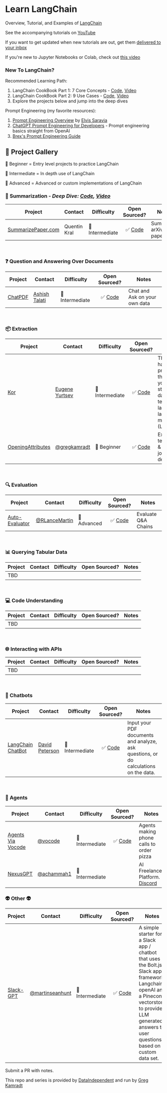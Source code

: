 # Learn LangChain

Overview, Tutorial, and Examples of [LangChain](https://langchain.readthedocs.io/en/latest/)

See the accompanying tutorials on [YouTube](https://www.youtube.com/channel/UCyR2Ct3pDOeZSRyZH5hPO-Q)

If you want to get updated when new tutorials are out, get them [delivered to your inbox](https://prodigious-knitter-7293.ck.page/3bd9b7cea6)

If you're new to Jupyter Notebooks or Colab, check out [this video](https://www.youtube.com/watch?v=HW29067qVWk)

### **New To LangChain?**
Recommended Learning Path:
1. LangChain CookBook Part 1: 7 Core Concepts - [Code](https://github.com/Brycenvn/BrycenChatGPT/blob/main/Framework_Documents/Langchain_tutorials/LangChain%20Cookbook%20Part%201%20-%20Fundamentals.ipynb), [Video](https://youtu.be/2xxziIWmaSA)
2. LangChain CookBook Part 2: 9 Use Cases - [Code](https://github.com/Brycenvn/BrycenChatGPT/blob/main/Framework_Documents/Langchain_tutorials/LangChain%20Cookbook%20Part%202%20-%20Use%20Cases.ipynb), [Video](https://youtu.be/vGP4pQdCocw)
3. Explore the projects below and jump into the deep dives

Prompt Engineering (my favorite resources):
1. [Prompt Engineering Overview](https://www.youtube.com/watch?v=dOxUroR57xs) by [Elvis Saravia](https://twitter.com/omarsar0)
2. [ChatGPT Prompt Engineering for Developers](https://www.deeplearning.ai/short-courses/chatgpt-prompt-engineering-for-developers/) - Prompt engineering basics straight from OpenAI
3. [Brex's Prompt Engineering Guide](https://github.com/brexhq/prompt-engineering)

## 🤖 **Project Gallery**

🐇 Beginner = Entry level projects to practice LangChain

🐒 Intermediate = In depth use of LangChain

🦈 Advanced = Advanced or custom implementations of LangChain

### **📝 Summarization** - *Deep Dive: [Code](https://github.com/Brycenvn/BrycenChatGPT/blob/main/Framework_Documents/Langchain_tutorials/data_generation/5%20Levels%20Of%20Summarization%20-%20Novice%20To%20Expert.ipynb), [Video](https://youtu.be/qaPMdcCqtWk)*
| Project    | Contact | Difficulty | Open Sourced? |  Notes | 
| - | ----------- | ---------- | :-: | ---------- |
| [SummarizePaper.com](https://www.summarizepaper.com/)      | Quentin Kral       | 🐒 Intermediate | ✅ [Code](https://github.com/summarizepaper/summarizepaper) | Summarize arXiv papers | 

<br>

### ❓ Question and Answering Over Documents
| Project      | Contact | Difficulty | Open Sourced? |  Notes | 
| ----------- | ----------- | ---------- | :-: | ---------- |
| [ChatPDF](https://github.com/akshata29/chatpdf)      | [Ashish Talati](https://github.com/akshata29)       | 🐒 Intermediate | ✅ [Code](https://github.com/akshata29/chatpdf) | Chat and Ask on your own data | 

<br>

### **📦 Extraction**
| Project      | Contact | Difficulty | Open Sourced? |  Notes | 
| ----------- | ----------- | ---------- | :-: | ---------- |
| [Kor](https://eyurtsev.github.io/kor/)      | [Eugene Yurtsev](https://twitter.com/veryboldbagel)       | 🐒 Intermediate | ✅ [Code](https://github.com/eyurtsev/kor) | This is a half-baked prototype that “helps” you extract structured data from text using large language models (LLMs) 🧩. | 
| [OpeningAttributes](https://twitter.com/GregKamradt/status/1643027796850253824)      | [@gregkamradt](https://twitter.com/GregKamradt)       | 🐇 Beginner | ✅ [Code](https://github.com/Brycenvn/BrycenChatGPT/blob/main/Framework_Documents/Langchain_tutorials/data_generation/Expert%20Structured%20Output%20(Using%20Kor).ipynb) | Extract technologies & tools from job descriptions | 

<br>

### **🔍 Evaluation** 
| Project      | Contact | Difficulty | Open Sourced? |  Notes | 
| ----------- | ----------- | ---------- | :-: | ---------- |
| [Auto-Evaluator](https://autoevaluator.langchain.com/)      | [@RLanceMartin](https://twitter.com/RLanceMartin)       | 🦈 Advanced | ✅ [Code](https://github.com/langchain-ai/auto-evaluator) | Evaluate Q&A Chains | 

<br>

### **📊 Querying Tabular Data** 
| Project      | Contact | Difficulty | Open Sourced? |  Notes | 
| ----------- | ----------- | ---------- | :-: | ---------- |
| TBD | | | | | 

<br>

### **💻 Code Understanding**
| Project      | Contact | Difficulty | Open Sourced? |  Notes | 
| ----------- | ----------- | ---------- | :-: | ---------- |
| TBD | | | | | 

<br>

### **🌐 Interacting with APIs**
| Project      | Contact | Difficulty | Open Sourced? |  Notes | 
| ----------- | ----------- | ---------- | :-: | ---------- |
| TBD | | | | | 

<br>

### **💬 Chatbots**
| Project      | Contact | Difficulty | Open Sourced? |  Notes | 
| ----------- | ----------- | ---------- | :-: | ---------- |
| [LangChain ChatBot](https://github.com/Haste171/langchain-chatbot)      | [David Peterson](https://github.com/Haste171)       | 🐒 Intermediate | ✅ [Code](https://github.com/Haste171/langchain-chatbot) | Input your PDF documents and analyze, ask questions, or do calculations on the data. |

<br>

### **🤖 Agents**
| Project      | Contact | Difficulty | Open Sourced? |  Notes | 
| ----------- | ----------- | ---------- | :-: | ---------- |
| [Agents Via Vocode](https://twitter.com/vocodehq/status/1653104377010483201)      | [@vocode](https://twitter.com/vocodehq)       | 🐒 Intermediate | ✅ [Code](https://github.com/vocodedev/vocode-python) | Agents making phone calls to order pizza |
| [NexusGPT](https://twitter.com/achammah1/status/1649482899253501958?s=20)      | [@achammah1](https://twitter.com/achammah1)       | 🐒 Intermediate | | AI Freelancer Platform. [Discord](https://discord.gg/Tttk8z9U5x) | 

### **👽 Other 👽**
| Project      | Contact | Difficulty | Open Sourced? |  Notes | 
| ----------- | ----------- | ---------- | :-: | ---------- |
| [Slack-GPT](https://github.com/martinseanhunt/slack-gpt)      | [@martinseanhunt](https://twitter.com/martinseanhunt)       | 🐒 Intermediate | ✅ [Code](https://github.com/martinseanhunt/slack-gpt) | A simple starter for a Slack app / chatbot that uses the Bolt.js Slack app framework, Langchain, openAI and a Pinecone vectorstore to provide LLM generated answers to user questions based on a custom data set. | 

Submit a PR with notes.

This repo and series is provided by [DataIndependent](https://dataindependent.com/) and run by [Greg Kamradt](https://twitter.com/GregKamradt)
